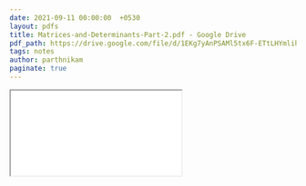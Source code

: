 ```yaml
---
date: 2021-09-11 00:00:00  +0530
layout: pdfs
title: Matrices-and-Determinants-Part-2.pdf - Google Drive
pdf_path: https://drive.google.com/file/d/1EKg7yAnPSAMl5tx6F-ETtLHYmlihRY-F/preview?usp=sharing
tags: notes
author: parthnikam
paginate: true
---
```


<iframe class="embed-pdf" src="{{ page.pdf_path }}#toolbar=0" seamless="seamless" scrolling="no" style="overflow:hidden"></iframe>

